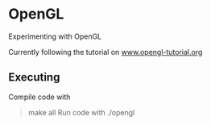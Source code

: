 # OpenGL
Experimenting with OpenGL

Currently following the tutorial on www.opengl-tutorial.org

## Executing
Compile code with
> make all
Run code with
> ./opengl